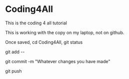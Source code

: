 # Coding4All
This is the coding 4 all tutorial

This is working with the copy on my laptop, not on github.

Once saved, cd Coding4All, git status

git add --

git commit -m "Whatever changes you have made"

git push